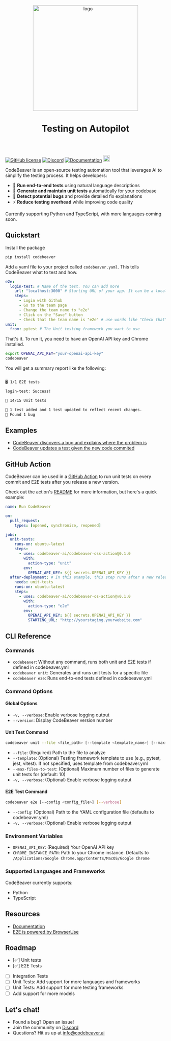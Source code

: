  <div align="center">
 <picture>
  <source media="(prefers-color-scheme: dark)" srcset="https://www.codebeaver.ai/logo_complete_inverted.png" width="330">
  <source media="(prefers-color-scheme: light)" srcset="https://www.codebeaver.ai/logo_complete_color.png" width="330">
  <img src="https://www.codebeaver.ai/logo_complete_color.png" alt="logo" width="330">

</picture>
<h1 align="center">Testing on Autopilot</h1>
</div>
<br/><br/>

[![GitHub license](https://img.shields.io/badge/License-AGPL_3.0-blue.svg)](https://github.com/codebeaver-ai/codebeaver-ai/blob/main/LICENSE)
[![Discord](https://badgen.net/badge/icon/discord?icon=discord&label&color=purple)](https://discord.gg/4QMwWdsMGt)
[![Documentation](https://img.shields.io/badge/Documentation-📘-orange)](https://docs.codebeaver.ai)
<a href="https://github.com/codebeaver-ai/codebeaver-ai/commits/main">
<img alt="GitHub" src="https://img.shields.io/github/last-commit/codebeaver-ai/codebeaver-ai/main?style=for-the-badge" height="20">
</a><br>

CodeBeaver is an open-source testing automation tool that leverages AI to simplify the testing process. It helps developers:

- 🤖 **Run end-to-end tests** using natural language descriptions
- 🧪 **Generate and maintain unit tests** automatically for your codebase
- 🐛 **Detect potential bugs** and provide detailed fix explanations
- ⚡ **Reduce testing overhead** while improving code quality

Currently supporting Python and TypeScript, with more languages coming soon.

## Quickstart

Install the package

```bash
pip install codebeaver
```

Add a yaml file to your project called `codebeaver.yaml`. This tells CodeBeaver what to test and how.

```yaml
e2e:
  login-test: # Name of the test. You can add more
    url: "localhost:3000" # Starting URL of your app. It can be a local server or a remote server
    steps:
      - Login with Github
      - Go to the team page
      - Change the team name to "e2e"
      - Click on the "Save" button
      - Check that the team name is "e2e" # use words like "Check that" to assert the results of the test
unit:
  from: pytest # The Unit testing framework you want to use
```

That's it. To run it, you need to have an OpenAI API key and Chrome installed.

```bash
export OPENAI_API_KEY="your-openai-api-key"
codebeaver

```

You will get a summary report like the following:

```bash

🖥️ 1/1 E2E tests

login-test: Success!

🧪 14/15 Unit tests

🔄 1 test added and 1 test updated to reflect recent changes.
🐛 Found 1 bug
```

## Examples

- [CodeBeaver discovers a bug and explains where the problem is](https://github.com/codebeaver-ai/codebeaver-ai/pull/8)
- [CodeBeaver updates a test given the new code commited](https://github.com/codebeaver-ai/codebeaver-ai/pull/12)

## GitHub Action

CodeBeaver can be used in a [GitHub Action](https://github.com/codebeaver-ai/codebeaver-oss-action) to run unit tests on every commit and E2E tests after you release a new version.

Check out the action's [README](https://github.com/codebeaver-ai/codebeaver-oss-action/blob/main/README.md) for more information, but here's a quick example:

```yaml
name: Run CodeBeaver

on:
  pull_request:
    types: [opened, synchronize, reopened]

jobs:
  unit-tests:
    runs-on: ubuntu-latest
    steps:
      - uses: codebeaver-ai/codebeaver-oss-action@0.1.0
        with:
          action-type: "unit"
        env:
          OPENAI_API_KEY: ${{ secrets.OPENAI_API_KEY }}
  after-deployment: # In this example, this step runs after a new release is deployed
    needs: unit-tests
    runs-on: ubuntu-latest
    steps:
      - uses: codebeaver-ai/codebeaver-os-action@v0.1.0
        with:
          action-type: "e2e"
        env:
          OPENAI_API_KEY: ${{ secrets.OPENAI_API_KEY }}
          STARTING_URL: "http://yourstaging.yourwebsite.com"
```

## CLI Reference

### Commands

- `codebeaver`: Without any command, runs both unit and E2E tests if defined in codebeaver.yml
- `codebeaver unit`: Generates and runs unit tests for a specific file
- `codebeaver e2e`: Runs end-to-end tests defined in codebeaver.yml

### Command Options

#### Global Options

- `-v, --verbose`: Enable verbose logging output
- `--version`: Display CodeBeaver version number

#### Unit Test Command

```bash
codebeaver unit --file <file_path> [--template <template_name>] [--max-files-to-test <number>] [--verbose]
```

- `--file`: (Required) Path to the file to analyze
- `--template`: (Optional) Testing framework template to use (e.g., pytest, jest, vitest). If not specified, uses template from codebeaver.yml
- `--max-files-to-test`: (Optional) Maximum number of files to generate unit tests for (default: 10)
- `-v, --verbose`: (Optional) Enable verbose logging output

#### E2E Test Command

```bash
codebeaver e2e [--config <config_file>] [--verbose]
```

- `--config`: (Optional) Path to the YAML configuration file (defaults to codebeaver.yml)
- `-v, --verbose`: (Optional) Enable verbose logging output

### Environment Variables

- `OPENAI_API_KEY`: (Required) Your OpenAI API key
- `CHROME_INSTANCE_PATH`: Path to your Chrome instance. Defaults to `/Applications/Google Chrome.app/Contents/MacOS/Google Chrome`

### Supported Languages and Frameworks

CodeBeaver currently supports:

- Python
- TypeScript

## Resources

- [Documentation](https://docs.codebeaver.ai/)
- [E2E is powered by BrowserUse](https://github.com/browser-use/browser-use)

## Roadmap

- [✅] Unit tests
- [✅] E2E Tests
- [ ] Integration Tests
- [ ] Unit Tests: Add support for more languages and frameworks
- [ ] Unit Tests: Add support for more testing frameworks
- [ ] Add support for more models

## Let's chat!

- Found a bug? Open an issue!
- Join the community on [Discord](https://discord.gg/4QMwWdsMGt)
- Questions? Hit us up at [info@codebeaver.ai](mailto:info@codebeaver.ai)
